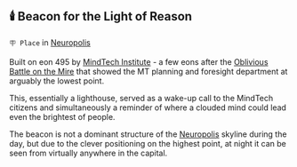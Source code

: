 ## 🕯️ Beacon for the Light of Reason

`🪧 Place` in [Neuropolis](<https://zeithalt.github.io/r/neuropolis.html>)

Built on eon 495 by [MindTech Institute](<https://zeithalt.github.io/r/mindtech_institute.html>) - a few eons after the [Oblivious Battle on the Mire](<https://alexeygorovoy.github.io/zeithalt/timeline/#eon-491---the-oblivious-battle-on-the-mire>) that showed the MT planning and foresight department at arguably the lowest point.

This, essentially a lighthouse, served as a wake-up call to the MindTech citizens and simultaneously a reminder of where a clouded mind could lead even the brightest of people.

The beacon is not a dominant structure of the [Neuropolis](<https://zeithalt.github.io/r/neuropolis.html>) skyline during the day, but due to the clever positioning on the highest point, at night it can be seen from virtually anywhere in the capital.

<!---
keywords:  neuropolis, lighthouse
aliases: 
-->